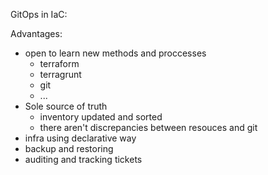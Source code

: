 GitOps in IaC:

Advantages:
- open to learn new methods and proccesses
    - terraform
    - terragrunt
    - git
    - ...
- Sole source of truth
    - inventory updated and sorted
    - there aren't discrepancies between resouces and git
- infra using declarative way
- backup and restoring
- auditing and tracking tickets